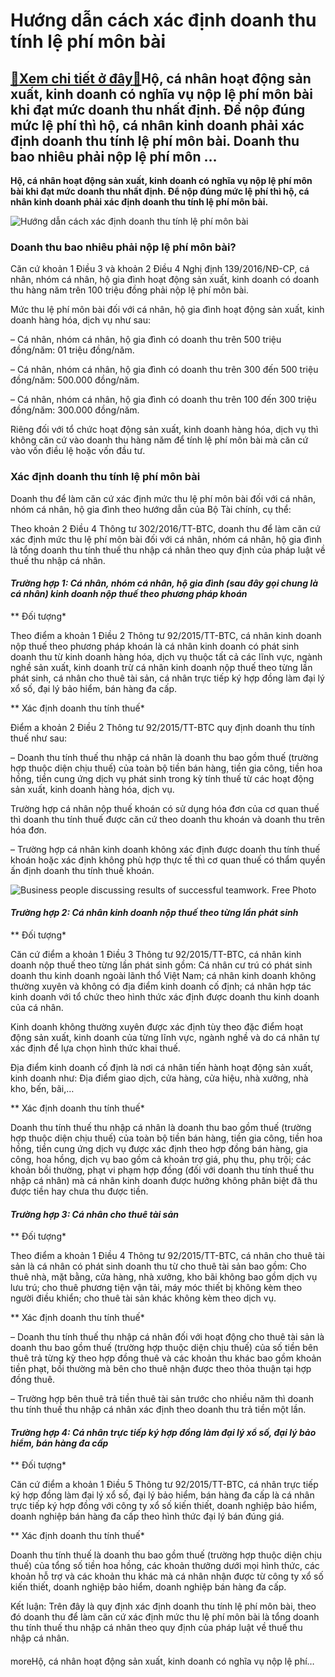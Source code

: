 Hướng dẫn cách xác định doanh thu tính lệ phí môn bài
=====================================================

[:gift:Xem chi tiết ở đây:gift:](https://hddtvn.com/huong-dan-cach-xac-dinh-doanh-thu-tinh-le-phi-mon-bai/)Hộ, cá nhân hoạt động sản xuất, kinh doanh có nghĩa vụ nộp lệ phí môn bài khi đạt mức doanh thu nhất định. Để nộp đúng mức lệ phí thì hộ, cá nhân kinh doanh phải xác định doanh thu tính lệ phí môn bài. Doanh thu bao nhiêu phải nộp lệ phí môn …
---------------------------------------------------------------------------------------------------------------------------------------------------------------------------------------------------------------------------------------------------

**Hộ, cá nhân hoạt động sản xuất, kinh doanh có nghĩa vụ nộp lệ phí môn bài khi đạt mức doanh thu nhất định. Để nộp đúng mức lệ phí thì hộ, cá nhân kinh doanh phải xác định doanh thu tính lệ phí môn bài.**


![Hướng dẫn cách xác định doanh thu tính lệ phí môn bài](https://hddtvn.com/wp-content/uploads/2021/01/tax-elements-composition-isometric_98292-6836.jpg "Hướng dẫn cách xác định doanh thu tính lệ phí môn bài")


### Doanh thu bao nhiêu phải nộp lệ phí môn bài?


Căn cứ khoản 1 Điều 3 và khoản 2 Điều 4 Nghị định 139/2016/NĐ-CP, cá nhân, nhóm cá nhân, hộ gia đình hoạt động sản xuất, kinh doanh có doanh thu hàng năm trên 100 triệu đồng phải nộp lệ phí môn bài.


Mức thu lệ phí môn bài đối với cá nhân, hộ gia đình hoạt động sản xuất, kinh doanh hàng hóa, dịch vụ như sau:


– Cá nhân, nhóm cá nhân, hộ gia đình có doanh thu trên 500 triệu đồng/năm: 01 triệu đồng/năm.


– Cá nhân, nhóm cá nhân, hộ gia đình có doanh thu trên 300 đến 500 triệu đồng/năm: 500.000 đồng/năm.


– Cá nhân, nhóm cá nhân, hộ gia đình có doanh thu trên 100 đến 300 triệu đồng/năm: 300.000 đồng/năm.


Riêng đối với tổ chức hoạt động sản xuất, kinh doanh hàng hóa, dịch vụ thì không căn cứ vào doanh thu hàng năm để tính lệ phí môn bài mà căn cứ vào vốn điều lệ hoặc vốn đầu tư.


### Xác định doanh thu tính lệ phí môn bài


Doanh thu để làm căn cứ xác định mức thu lệ phí môn bài đối với cá nhân, nhóm cá nhân, hộ gia đình theo hướng dẫn của Bộ Tài chính, cụ thể:


Theo khoản 2 Điều 4 Thông tư 302/2016/TT-BTC, doanh thu để làm căn cứ xác định mức thu lệ phí môn bài đối với cá nhân, nhóm cá nhân, hộ gia đình là tổng doanh thu tính thuế thu nhập cá nhân theo quy định của pháp luật về thuế thu nhập cá nhân.


#### *Trường hợp 1: Cá nhân, nhóm cá nhân, hộ gia đình (sau đây gọi chung là cá nhân) kinh doanh nộp thuế theo phương pháp khoán*


** Đối tượng*


Theo điểm a khoản 1 Điều 2 Thông tư 92/2015/TT-BTC, cá nhân kinh doanh nộp thuế theo phương pháp khoán là cá nhân kinh doanh có phát sinh doanh thu từ kinh doanh hàng hóa, dịch vụ thuộc tất cả các lĩnh vực, ngành nghề sản xuất, kinh doanh trừ cá nhân kinh doanh nộp thuế theo từng lần phát sinh, cá nhân cho thuê tài sản, cá nhân trực tiếp ký hợp đồng làm đại lý xổ số, đại lý bảo hiểm, bán hàng đa cấp.


** Xác định doanh thu tính thuế*


Điểm a khoản 2 Điều 2 Thông tư 92/2015/TT-BTC quy định doanh thu tính thuế như sau:


– Doanh thu tính thuế thu nhập cá nhân là doanh thu bao gồm thuế (trường hợp thuộc diện chịu thuế) của toàn bộ tiền bán hàng, tiền gia công, tiền hoa hồng, tiền cung ứng dịch vụ phát sinh trong kỳ tính thuế từ các hoạt động sản xuất, kinh doanh hàng hóa, dịch vụ.


Trường hợp cá nhân nộp thuế khoán có sử dụng hóa đơn của cơ quan thuế thì doanh thu tính thuế được căn cứ theo doanh thu khoán và doanh thu trên hóa đơn.


– Trường hợp cá nhân kinh doanh không xác định được doanh thu tính thuế khoán hoặc xác định không phù hợp thực tế thì cơ quan thuế có thẩm quyền ấn định doanh thu tính thuế khoán.


![Business people discussing results of successful teamwork. Free Photo](https://hddtvn.com/wp-content/uploads/2021/01/business-people-discussing-results-successful-teamwork_1421-95.jpg)


#### *Trường hợp 2: Cá nhân kinh doanh nộp thuế theo từng lần phát sinh*


** Đối tượng*


Căn cứ điểm a khoản 1 Điều 3 Thông tư 92/2015/TT-BTC, cá nhân kinh doanh nộp thuế theo từng lần phát sinh gồm: Cá nhân cư trú có phát sinh doanh thu kinh doanh ngoài lãnh thổ Việt Nam; cá nhân kinh doanh không thường xuyên và không có địa điểm kinh doanh cố định; cá nhân hợp tác kinh doanh với tổ chức theo hình thức xác định được doanh thu kinh doanh của cá nhân.


Kinh doanh không thường xuyên được xác định tùy theo đặc điểm hoạt động sản xuất, kinh doanh của từng lĩnh vực, ngành nghề và do cá nhân tự xác định để lựa chọn hình thức khai thuế.


Địa điểm kinh doanh cố định là nơi cá nhân tiến hành hoạt động sản xuất, kinh doanh như: Địa điểm giao dịch, cửa hàng, cửa hiệu, nhà xưởng, nhà kho, bến, bãi,…


** Xác định doanh thu tính thuế*


Doanh thu tính thuế thu nhập cá nhân là doanh thu bao gồm thuế (trường hợp thuộc diện chịu thuế) của toàn bộ tiền bán hàng, tiền gia công, tiền hoa hồng, tiền cung ứng dịch vụ được xác định theo hợp đồng bán hàng, gia công, hoa hồng, dịch vụ bao gồm cả khoản trợ giá, phụ thu, phụ trội; các khoản bồi thường, phạt vi phạm hợp đồng (đối với doanh thu tính thuế thu nhập cá nhân) mà cá nhân kinh doanh được hưởng không phân biệt đã thu được tiền hay chưa thu được tiền.


#### *Trường hợp 3: Cá nhân cho thuê tài sản*


** Đối tượng*


Theo điểm a khoản 1 Điều 4 Thông tư 92/2015/TT-BTC, cá nhân cho thuê tài sản là cá nhân có phát sinh doanh thu từ cho thuê tài sản bao gồm: Cho thuê nhà, mặt bằng, cửa hàng, nhà xưởng, kho bãi không bao gồm dịch vụ lưu trú; cho thuê phương tiện vận tải, máy móc thiết bị không kèm theo người điều khiển; cho thuê tài sản khác không kèm theo dịch vụ.


** Xác định doanh thu tính thuế*


– Doanh thu tính thuế thu nhập cá nhân đối với hoạt động cho thuê tài sản là doanh thu bao gồm thuế (trường hợp thuộc diện chịu thuế) của số tiền bên thuê trả từng kỳ theo hợp đồng thuê và các khoản thu khác bao gồm khoản tiền phạt, bồi thường mà bên cho thuê nhận được theo thỏa thuận tại hợp đồng thuê.


– Trường hợp bên thuê trả tiền thuê tài sản trước cho nhiều năm thì doanh thu tính thuế thu nhập cá nhân xác định theo doanh thu trả tiền một lần.


#### *Trường hợp 4: Cá nhân trực tiếp ký hợp đồng làm đại lý xổ số, đại lý bảo hiểm, bán hàng đa cấp*


** Đối tượng*


Căn cứ điểm a khoản 1 Điều 5 Thông tư 92/2015/TT-BTC, cá nhân trực tiếp ký hợp đồng làm đại lý xổ số, đại lý bảo hiểm, bán hàng đa cấp là cá nhân trực tiếp ký hợp đồng với công ty xổ số kiến thiết, doanh nghiệp bảo hiểm, doanh nghiệp bán hàng đa cấp theo hình thức đại lý bán đúng giá.


** Xác định doanh thu tính thuế*


Doanh thu tính thuế là doanh thu bao gồm thuế (trường hợp thuộc diện chịu thuế) của tổng số tiền hoa hồng, các khoản thưởng dưới mọi hình thức, các khoản hỗ trợ và các khoản thu khác mà cá nhân nhận được từ công ty xổ số kiến thiết, doanh nghiệp bảo hiểm, doanh nghiệp bán hàng đa cấp.


Kết luận: Trên đây là quy định xác định doanh thu tính lệ phí môn bài, theo đó doanh thu để làm căn cứ xác định mức thu lệ phí môn bài là tổng doanh thu tính thuế thu nhập cá nhân theo quy định của pháp luật về thuế thu nhập cá nhân.


#### 


moreHộ, cá nhân hoạt động sản xuất, kinh doanh có nghĩa vụ nộp lệ phí…

